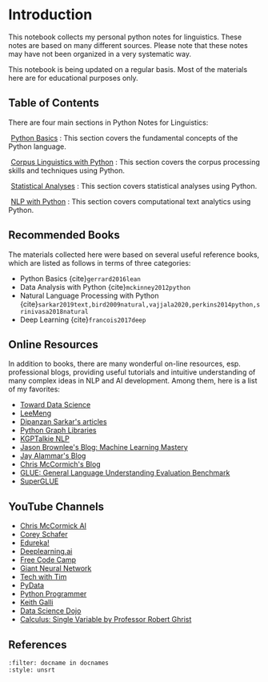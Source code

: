 Introduction
============================

This notebook collects my personal python notes for linguistics. These notes are based on many different sources. Please note that these notes may have not been organized in a very systematic way.

This notebook is being updated on a regular basis. Most of the materials here are for educational purposes only.



## Table of Contents

There are four main sections in Python Notes for Linguistics:

<i class="fa fa-check fa-1x" style="color:DarkTurquoise;margin-right:5px"></i>[Python Basics](python-basics/python-basics)
: This section covers the fundamental concepts of the Python language.

<i class="fa fa-check fa-1x" style="color:DarkTurquoise;margin-right:5px"></i>[Corpus Linguistics with Python](corpus/corpus-processing)
: This section covers the corpus processing skills and techniques using Python.

<i class="fa fa-check fa-1x" style="color:DarkTurquoise;margin-right:5px"></i> [Statistical Analyses](statistical-analyses/statistical-analyses)
: This section covers statistical analyses using Python.

<i class="fa fa-check fa-1x" style="color:DarkTurquoise;margin-right:5px"></i> [NLP with Python](nlp/nlp)
: This section covers computational text analytics using Python.


## Recommended Books


The materials collected here were based on several useful reference books, which are listed as follows in terms of three categories:

- Python Basics {cite}`gerrard2016lean`
- Data Analysis with Python {cite}`mckinney2012python`
- Natural Language Processing with Python {cite}`sarkar2019text,bird2009natural,vajjala2020,perkins2014python,srinivasa2018natural`
- Deep Learning {cite}`francois2017deep`
    
## Online Resources

In addition to books, there are many wonderful on-line resources, esp. professional blogs, providing useful tutorials and intuitive understanding of many complex ideas in NLP and AI development. Among them, here is a list of my favorites:

- [Toward Data Science](https://towardsdatascience.com/)
- [LeeMeng](https://leemeng.tw/)
- [Dipanzan Sarkar's articles](https://towardsdatascience.com/@dipanzan.sarkar)
- [Python Graph Libraries](https://python-graph-gallery.com/)
- [KGPTalkie NLP](https://kgptalkie.com/category/natural-language-processing-nlp/)
- [Jason Brownlee's Blog: Machine Learning Mastery](https://machinelearningmastery.com/)
- [Jay Alammar's Blog](https://jalammar.github.io/)
- [Chris McCormich's Blog](https://mccormickml.com/)
- [GLUE: General Language Understanding Evaluation Benchmark](https://gluebenchmark.com/)
- [SuperGLUE](https://super.gluebenchmark.com/)

## YouTube Channels

- [Chris McCormick AI](https://www.youtube.com/channel/UCoRX98PLOsaN8PtekB9kWrw/videos)
- [Corey Schafer](https://www.youtube.com/channel/UCCezIgC97PvUuR4_gbFUs5g)
- [Edureka!](https://www.youtube.com/channel/UCkw4JCwteGrDHIsyIIKo4tQ)
- [Deeplearning.ai](https://www.youtube.com/channel/UCcIXc5mJsHVYTZR1maL5l9w)
- [Free Code Camp](https://www.youtube.com/c/Freecodecamp/videos)
- [Giant Neural Network](https://www.youtube.com/watch?v=ZzWaow1Rvho&list=PLxt59R_fWVzT9bDxA76AHm3ig0Gg9S3So)
- [Tech with Tim](https://www.youtube.com/channel/UC4JX40jDee_tINbkjycV4Sg)
- [PyData](https://www.youtube.com/user/PyDataTV/featured)
- [Python Programmer](https://www.youtube.com/channel/UC68KSmHePPePCjW4v57VPQg)
- [Keith Galli](https://www.youtube.com/channel/UCq6XkhO5SZ66N04IcPbqNcw)
- [Data Science Dojo](https://www.youtube.com/c/Datasciencedojo/featured)
- [Calculus: Single Variable by Professor Robert Ghrist](https://www.youtube.com/playlist?list=PLKc2XOQp0dMwj9zAXD5LlWpriIXIrGaNb)


## References

```{bibliography} book.bib
:filter: docname in docnames
:style: unsrt
```
